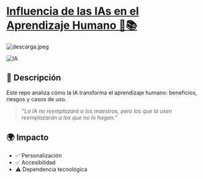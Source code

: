 


# <ins>Influencia de las IAs en el Aprendizaje Humano 🤖📚<ins>
![descarga.jpeg](descarga.jpeg)

![IA](https://img.shields.io/badge/IA-Aprendizaje-blueviolet)  

## 📖 Descripción  
Este repo analiza cómo la IA transforma el aprendizaje humano: beneficios, riesgos y casos de uso.  
> *“La IA no reemplazará a los maestros, pero los que la usen reemplazarán a los que no lo hagan.”*  

## 🌍 Impacto  
- ✅ Personalización  
- ✅ Accesibilidad  
- ⚠️ Dependencia tecnológica  

